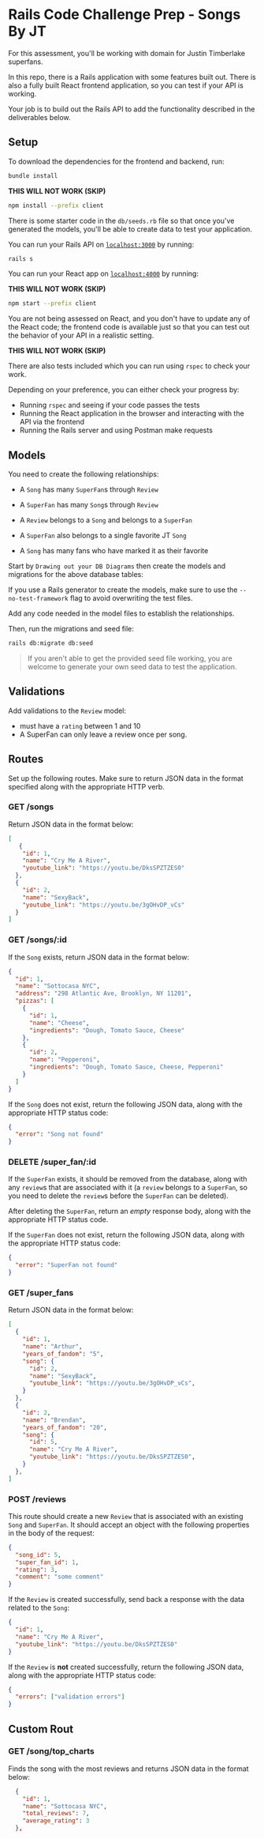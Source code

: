 # Rails Code Challenge Prep - Songs By JT

For this assessment, you'll be working with domain for Justin Timberlake superfans.

In this repo, there is a Rails application with some features built out. There
is also a fully built React frontend application, so you can test if your API is
working.

Your job is to build out the Rails API to add the functionality described in the
deliverables below.

## Setup

To download the dependencies for the frontend and backend, run:

```sh
bundle install
```

**THIS WILL NOT WORK (SKIP)** 
```sh
npm install --prefix client
```

There is some starter code in the `db/seeds.rb` file so that once you've
generated the models, you'll be able to create data to test your application.

You can run your Rails API on [`localhost:3000`](http://localhost:3000) by running:

```sh
rails s
```

You can run your React app on [`localhost:4000`](http://localhost:4000) by running:

**THIS WILL NOT WORK (SKIP)** 
```sh
npm start --prefix client
```

You are not being assessed on React, and you don't have to update any of the React
code; the frontend code is available just so that you can test out the behavior
of your API in a realistic setting.

**THIS WILL NOT WORK (SKIP)** 

There are also tests included which you can run using `rspec` to check your work.

Depending on your preference, you can either check your progress by:

- Running `rspec` and seeing if your code passes the tests
- Running the React application in the browser and interacting with the API via
  the frontend
- Running the Rails server and using Postman make requests

## Models

You need to create the following relationships:

- A `Song` has many `SuperFan`s through `Review`
- A `SuperFan` has many `Song`s through `Review`
- A `Review` belongs to a `Song` and belongs to a `SuperFan`

- A `SuperFan` also belongs to a single favorite JT `Song`
- A `Song` has many fans who have marked it as their favorite

Start by `Drawing out your DB Diagrams` then create the models and migrations for the above database tables:

If you use a Rails generator to create the models, make sure to use the
`--no-test-framework` flag to avoid overwriting the test files.

Add any code needed in the model files to establish the relationships.

Then, run the migrations and seed file:

```sh
rails db:migrate db:seed
```

> If you aren't able to get the provided seed file working, you are welcome to
> generate your own seed data to test the application.

## Validations

Add validations to the `Review` model:

- must have a `rating` between 1 and 10
- A SuperFan can only leave a review once per song.

## Routes

Set up the following routes. Make sure to return JSON data in the format
specified along with the appropriate HTTP verb.

### GET /songs

Return JSON data in the format below:

```json
[
   {
    "id": 1,
    "name": "Cry Me A River",
    "youtube_link": "https://youtu.be/DksSPZTZES0"
  },
  {
    "id": 2,
    "name": "SexyBack",
    "youtube_link": "https://youtu.be/3gOHvDP_vCs"
  }
]
```

### GET /songs/:id

If the `Song` exists, return JSON data in the format below:

```json
{
  "id": 1,
  "name": "Sottocasa NYC",
  "address": "298 Atlantic Ave, Brooklyn, NY 11201",
  "pizzas": [
    {
      "id": 1,
      "name": "Cheese",
      "ingredients": "Dough, Tomato Sauce, Cheese"
    },
    {
      "id": 2,
      "name": "Pepperoni",
      "ingredients": "Dough, Tomato Sauce, Cheese, Pepperoni"
    }
  ]
}
```

If the `Song` does not exist, return the following JSON data, along with
the appropriate HTTP status code:

```json
{
  "error": "Song not found"
}
```

### DELETE /super_fan/:id

If the `SuperFan` exists, it should be removed from the database, along with
any `review`s that are associated with it (a `review` belongs
to a `SuperFan`, so you need to delete the `review`s before the
`SuperFan` can be deleted).

After deleting the `SuperFan`, return an _empty_ response body, along with the
appropriate HTTP status code.

If the `SuperFan` does not exist, return the following JSON data, along with
the appropriate HTTP status code:

```json
{
  "error": "SuperFan not found"
}
```

### GET /super_fans

Return JSON data in the format below: 

```json
[
  {
    "id": 1,
    "name": "Arthur",
    "years_of_fandom": "5",
    "song": {
      "id": 2,
      "name": "SexyBack",
      "youtube_link": "https://youtu.be/3gOHvDP_vCs",
    }
  },
  {
    "id": 2,
    "name": "Brendan",
    "years_of_fandom": "20",
    "song": {
      "id": 5,
      "name": "Cry Me A River",
      "youtube_link": "https://youtu.be/DksSPZTZES0",
    }
  },
]
```

### POST /reviews

This route should create a new `Review` that is associated with an
existing `Song` and `SuperFan`. It should accept an object with the following
properties in the body of the request:

```json
{
  "song_id": 5,
  "super_fan_id": 1,
  "rating": 3,
  "comment": "some comment"
}
```

If the `Review` is created successfully, send back a response with the data
related to the `Song`:

```json
{
  "id": 1,
  "name": "Cry Me A River",
  "youtube_link": "https://youtu.be/DksSPZTZES0"
}
```

If the `Review` is **not** created successfully, return the following
JSON data, along with the appropriate HTTP status code:

```json
{
  "errors": ["validation errors"]
}
```

## Custom Rout

### GET /song/top_charts

Finds the song with the most reviews and returns 
JSON data in the format below:


```json
  {
    "id": 1,
    "name": "Sottocasa NYC",
    "total_reviews": 7,
    "average_rating": 3
  },
```
